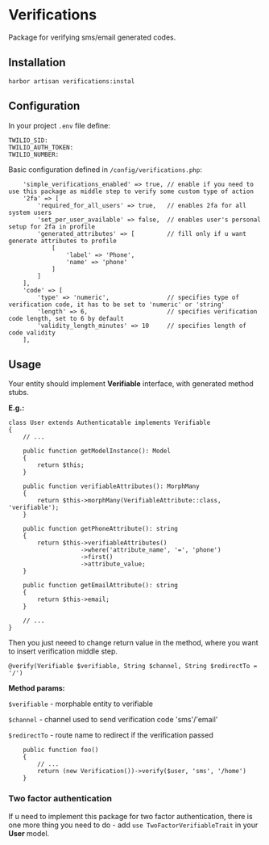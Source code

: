# Verifications
Package for verifying sms/email generated codes.
## Installation

`harbor artisan verifications:instal`

## Configuration
In your project `.env` file define:

```.
TWILIO_SID:
TWILIO_AUTH_TOKEN:
TWILIO_NUMBER:
```

Basic configuration defined in `/config/verifications.php`:
```.
    'simple_verifications_enabled' => true, // enable if you need to use this package as middle step to verify some custom type of action
    '2fa' => [
        'required_for_all_users' => true,   // enables 2fa for all system users
        'set_per_user_available' => false,  // enables user's personal setup for 2fa in profile
        'generated_attributes' => [         // fill only if u want generate attributes to profile
            [
                'label' => 'Phone',
                'name' => 'phone'
            ]
        ]
    ],
    'code' => [
        'type' => 'numeric',                // specifies type of verification code, it has to be set to 'numeric' or 'string'
        'length' => 6,                      // specifies verification code length, set to 6 by default
        'validity_length_minutes' => 10     // specifies length of code validity
    ],
```
## Usage

Your entity should implement **Verifiable** interface, with generated method stubs.

**E.g.:**
```.
class User extends Authenticatable implements Verifiable
{
    // ...
    
    public function getModelInstance(): Model
    {
        return $this;
    }

    public function verifiableAttributes(): MorphMany
    {
        return $this->morphMany(VerifiableAttribute::class, 'verifiable');
    }

    public function getPhoneAttribute(): string
    {
        return $this->verifiableAttributes()
                    ->where('attribute_name', '=', 'phone')
                    ->first()
                    ->attribute_value;
    }

    public function getEmailAttribute(): string
    {
        return $this->email;
    }
    
    // ...
}
```

Then you just neeed to change return value in the method, where you want to insert verification middle step.

`@verify(Verifiable $verifiable, String $channel, String $redirectTo = '/')` 

**Method params:** 

`$verifiable` - morphable entity to verifiable  

`$channel` - channel used to send verification code 'sms'/'email' 

`$redirectTo` - route name to redirect if the verification passed 

```.
    public function foo()
    {
        // ...
        return (new Verification())->verify($user, 'sms', '/home')    
    }
```
### Two factor authentication

If u need to implement this package for two factor authentication, there is one more thing
you need to do - add `use TwoFactorVerifiableTrait` in your **User** model.
